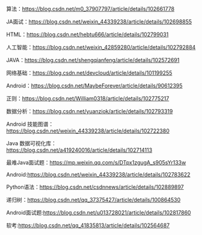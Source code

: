 算法：https://blog.csdn.net/m0_37907797/article/details/102661778

JA面试：https://blog.csdn.net/weixin_44339238/article/details/102698855

HTML：https://blog.csdn.net/hebtu666/article/details/102799031

人工智能：https://blog.csdn.net/weixin_42859280/article/details/102792884

JAVA：https://blog.csdn.net/shengqianfeng/article/details/102572691

网络基础：https://blog.csdn.net/devcloud/article/details/101199255

Android：https://blog.csdn.net/MaybeForever/article/details/90612395

正则：https://blog.csdn.net/William0318/article/details/102775217

数据分析：https://blog.csdn.net/yuanziok/article/details/102793319

Android 技能图谱：https://blog.csdn.net/weixin_44339238/article/details/102722380

Java 数据可视化库：https://blog.csdn.net/a419240016/article/details/102714113

最难Java面试题：https://mp.weixin.qq.com/s/DTpx1zgugA_s905sYr133w

Android:https://blog.csdn.net/weixin_44339238/article/details/102783622

Python语法：https://blog.csdn.net/csdnnews/article/details/102889897

递归树：https://blog.csdn.net/qq_37375427/article/details/100864530

Android面试题:https://blog.csdn.net/u013728021/article/details/102817860

软考:https://blog.csdn.net/qq_41835813/article/details/102564687
